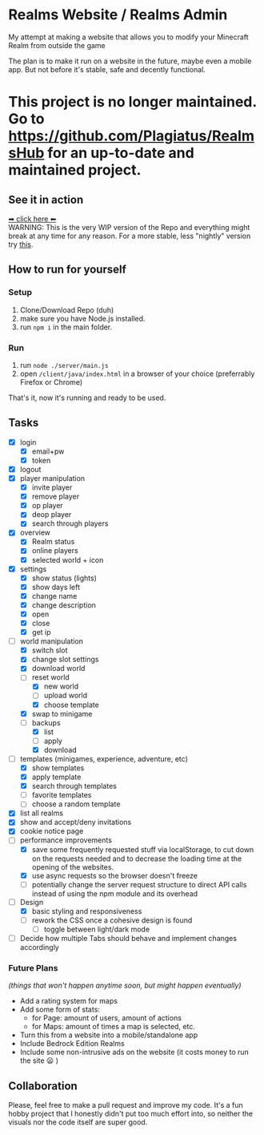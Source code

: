 # Realms Website / Realms Admin
My attempt at making a website that allows you to modify your Minecraft Realm from outside the game

The plan is to make it run on a website in the future, maybe even a mobile app. But not before it's stable, safe and decently functional.

# This project is no longer maintained. Go to https://github.com/Plagiatus/RealmsHub for an up-to-date and maintained project.

## See it in action
[➡ click here ⬅](https://plagiatus.github.io/RealmsWebsite/client/)  
WARNING: This is the very WIP version of the Repo and everything might break at any time for any reason. For a more stable, less "nightly" version try [this](https://plagiatus.net/tools/realmadmin/).


## How to run for yourself

### Setup
1. Clone/Download Repo (duh)
1. make sure you have Node.js installed.
1. run `npm i` in the main folder.

### Run
1. run `node ./server/main.js`
1. open `/client/java/index.html` in a browser of your choice (preferrably Firefox or Chrome)  

That's it, now it's running and ready to be used.

## Tasks
- [x] login
  - [x] email+pw
  - [x] token
- [x] logout
- [x] player manipulation
  - [x] invite player
  - [x] remove player
  - [x] op player
  - [x] deop player
  - [x] search through players
- [x] overview
  - [x] Realm status
  - [x] online players
  - [x] selected world + icon
- [x] settings
  - [x] show status (lights)
  - [x] show days left
  - [x] change name
  - [x] change description
  - [x] open
  - [x] close
  - [x] get ip
- [ ] world manipulation
  - [x] switch slot
  - [x] change slot settings
  - [x] download world
  - [ ] reset world
    - [x] new world
    - [ ] upload world
    - [x] choose template
  - [x] swap to minigame
  - [ ] backups
    - [x] list
    - [ ] apply
    - [x] download 
- [ ] templates (minigames, experience, adventure, etc)
  - [x] show templates
  - [x] apply template
  - [x] search through templates
  - [ ] favorite templates
  - [ ] choose a random template
- [x] list all realms
- [x] show and accept/deny invitations
- [x] cookie notice page
- [ ] performance improvements
  - [x] save some frequently requested stuff via localStorage, to cut down on the requests needed and to decrease the loading time at the opening of the websites.
  - [x] use async requests so the browser doesn't freeze
  - [ ] potentially change the server request structure to direct API calls instead of using the npm module and its overhead
- [ ] Design
  - [x] basic styling and responsiveness
  - [ ] rework the CSS once a cohesive design is found
    - [ ] toggle between light/dark mode
- [ ] Decide how multiple Tabs should behave and implement changes accordingly

### Future Plans
_(things that won't happen anytime soon, but might happen eventually)_

- Add a rating system for maps
- Add some form of stats: 
  - for Page: amount of users, amount of actions
  - for Maps: amount of times a map is selected, etc.
- Turn this from a website into a mobile/standalone app
- Include Bedrock Edition Realms
- Include some non-intrusive ads on the website (it costs money to run the site :frowning: )

## Collaboration

Please, feel free to make a pull request and improve my code. It's a fun hobby project that I honestly didn't put too much effort into, so neither the visuals nor the code itself are super good.
